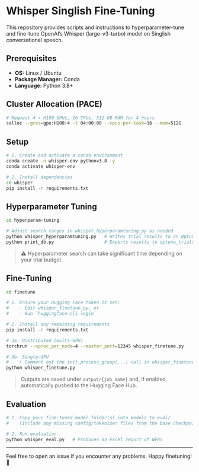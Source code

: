 # Whisper Singlish Fine-Tuning

This repository provides scripts and instructions to hyperparameter-tune and fine-tune OpenAI’s Whisper (large-v3-turbo) model on Singlish conversational speech.

## Prerequisites

- **OS:** Linux / Ubuntu  
- **Package Manager:** Conda  
- **Language:** Python 3.8+

## Cluster Allocation (PACE)

```bash
# Request 4 × H100 GPUs, 16 CPUs, 512 GB RAM for 4 hours
salloc --gres=gpu:H100:4 -t 04:00:00 --cpus-per-task=16 --mem=512G
```

## Setup

```bash
# 1. Create and activate a conda environment
conda create -n whisper-env python=3.8 -y
conda activate whisper-env

# 2. Install dependencies
cd whisper
pip install -r requirements.txt
```

## Hyperparameter Tuning

```bash
cd hyperparam-tuning

# Adjust search ranges in whisper_hyperparamtuning.py as needed
python whisper_hyperparamtuning.py   # Writes trial results to an Optuna .db file
python print_db.py                   # Exports results to optuna_trials.xlsx
```

> ⚠️ Hyperparameter search can take significant time depending on your trial budget.

## Fine-Tuning

```bash
cd finetune

# 1. Ensure your Hugging Face token is set:
#    - Edit whisper_finetune.py, or
#    - Run `huggingface-cli login`

# 2. Install any remaining requirements
pip install -r requirements.txt

# 3a. Distributed (multi-GPU)
torchrun --nproc_per_node=4 --master_port=12345 whisper_finetune.py

# 3b. Single-GPU
#    • Comment out the init_process_group(...) call in whisper_finetune.py
python whisper_finetune.py
```

> Outputs are saved under `output/{job_name}` and, if enabled, automatically pushed to the Hugging Face Hub.

## Evaluation

```bash
# 1. Copy your fine-tuned model folder(s) into models_to_eval/
#    (Include any missing config/tokenizer files from the base checkpoint)

# 2. Run evaluation
python whisper_eval.py   # Produces an Excel report of WERs
```

---

Feel free to open an issue if you encounter any problems. Happy finetuning! 🎉

